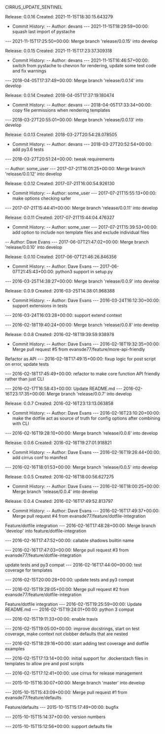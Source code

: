 
CIRRUS_UPDATE_SENTINEL

Release: 0.0.16 Created: 2021-11-15T18:30:15.643279
 - Commit History:
 -- Author: devans
 --- 2021-11-15T18:29:59+00:00: squash last import of pystache

 --- 2021-11-15T17:25:50+00:00: Merge branch 'release/0.0.15' into develop


Release: 0.0.15 Created: 2021-11-15T17:23:37.309318
 - Commit History:
 -- Author: devans
 --- 2021-11-15T16:46:57+00:00: switch from pystache to chevron for rendering, update some test code and fix warnings

 --- 2018-04-05T17:37:49+00:00: Merge branch 'release/0.0.14' into develop


Release: 0.0.14 Created: 2018-04-05T17:37:19.180474
 - Commit History:
 -- Author: devans
 --- 2018-04-05T17:33:34+00:00: copy file permissions when rendering templates

 --- 2018-03-27T20:55:01+00:00: Merge branch 'release/0.0.13' into develop


Release: 0.0.13 Created: 2018-03-27T20:54:28.078505
 - Commit History:
 -- Author: devans
 --- 2018-03-27T20:52:54+00:00: add py3.6 tests

 --- 2018-03-27T20:51:24+00:00: tweak requirements

 -- Author: some_user
 --- 2017-07-21T16:01:25+00:00: Merge branch 'release/0.0.12' into develop


Release: 0.0.12 Created: 2017-07-21T16:00:54.926130
 - Commit History:
 -- Author: some_user
 --- 2017-07-21T15:55:13+00:00: make options checking safer

 --- 2017-07-21T15:44:41+00:00: Merge branch 'release/0.0.11' into develop


Release: 0.0.11 Created: 2017-07-21T15:44:04.476327
 - Commit History:
 -- Author: some_user
 --- 2017-07-21T15:39:53+00:00: add option to include non template files and exclude individual files

 -- Author: Dave Evans
 --- 2017-06-07T21:47:02+00:00: Merge branch 'release/0.0.10' into develop


Release: 0.0.10 Created: 2017-06-07T21:46:26.846356
 - Commit History:
 -- Author: Dave Evans
 --- 2017-06-07T21:45:43+00:00: python3 support in setup.py

 --- 2016-03-25T14:38:27+00:00: Merge branch 'release/0.0.9' into develop


Release: 0.0.9 Created: 2016-03-25T14:38:01.968388
 - Commit History:
 -- Author: Dave Evans
 --- 2016-03-24T16:12:30+00:00: support extensions in tests

 --- 2016-03-24T16:03:28+00:00: support extend context

 --- 2016-02-18T19:40:24+00:00: Merge branch 'release/0.0.8' into develop


Release: 0.0.8 Created: 2016-02-18T19:39:59.938978
 - Commit History:
 -- Author: Dave Evans
 --- 2016-02-18T19:32:35+00:00: Merge pull request #5 from evansde77/feature/more-api-friendly

Refactor as API
 --- 2016-02-18T17:49:15+00:00: fixup logic for post script on error, update tests

 --- 2016-02-18T17:45:49+00:00: refactor to make core function API friendly rather than just CLI

 --- 2016-02-17T16:58:43+00:00: Update README.md
 --- 2016-02-16T23:17:35+00:00: Merge branch 'release/0.0.7' into develop


Release: 0.0.7 Created: 2016-02-16T23:13:13.063858
 - Commit History:
 -- Author: Dave Evans
 --- 2016-02-16T23:10:20+00:00: make the dotfile act as source of truth for config options after combining with CLI

 --- 2016-02-16T19:28:10+00:00: Merge branch 'release/0.0.6' into develop


Release: 0.0.6 Created: 2016-02-16T19:27:01.918821
 - Commit History:
 -- Author: Dave Evans
 --- 2016-02-16T19:26:44+00:00: add cirrus conf to manifest

 --- 2016-02-16T18:01:53+00:00: Merge branch 'release/0.0.5' into develop


Release: 0.0.5 Created: 2016-02-16T18:00:56.627275
 - Commit History:
 -- Author: Dave Evans
 --- 2016-02-16T18:00:25+00:00: Merge branch 'release/0.0.4' into develop


Release: 0.0.4 Created: 2016-02-16T17:49:52.813797
 - Commit History:
 -- Author: Dave Evans
 --- 2016-02-16T17:49:37+00:00: Merge pull request #4 from evansde77/feature/dotfile-integration

Feature/dotfile integration
 --- 2016-02-16T17:48:28+00:00: Merge branch 'develop' into feature/dotfile-integration

 --- 2016-02-16T17:47:52+00:00: callable shadows builtin name

 --- 2016-02-16T17:47:03+00:00: Merge pull request #3 from evansde77/feature/dotfile-integration

update tests and py3 compat
 --- 2016-02-16T17:44:00+00:00: test coverage for templates

 --- 2016-02-15T20:00:28+00:00: update tests and py3 compat

 --- 2016-02-15T19:29:05+00:00: Merge pull request #2 from evansde77/feature/dotfile-integration

Feature/dotfile integration
 --- 2016-02-15T19:25:59+00:00: Update README.md
 --- 2016-02-15T19:24:01+00:00: python 3 compat

 --- 2016-02-15T19:11:33+00:00: enable travis

 --- 2016-02-15T19:05:00+00:00: improve docstrings, start on test coverage, make context not clobber defaults that are nested

 --- 2016-02-15T18:29:16+00:00: start adding test coverage and dotfile examples

 --- 2016-02-15T17:13:14+00:00: initial support for .dockerstach files in templates to allow pre and post scripts

 --- 2016-02-15T17:12:41+00:00: use cirrus for release management

 --- 2015-10-15T16:30:07+00:00: Merge branch 'master' into develop

 --- 2015-10-15T15:43:09+00:00: Merge pull request #1 from evansde77/feature/defaults

Feature/defaults
 --- 2015-10-15T15:17:49+00:00: bugfix

 --- 2015-10-15T15:14:37+00:00: version numbers

 --- 2015-10-15T15:12:56+00:00: support defaults file


